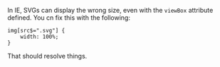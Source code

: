 In IE, SVGs can display the wrong size, even with the `viewBox` attribute defined.
You cn fix this with the following:

    img[src$=".svg"] {
        width: 100%;
    }

That should resolve things.